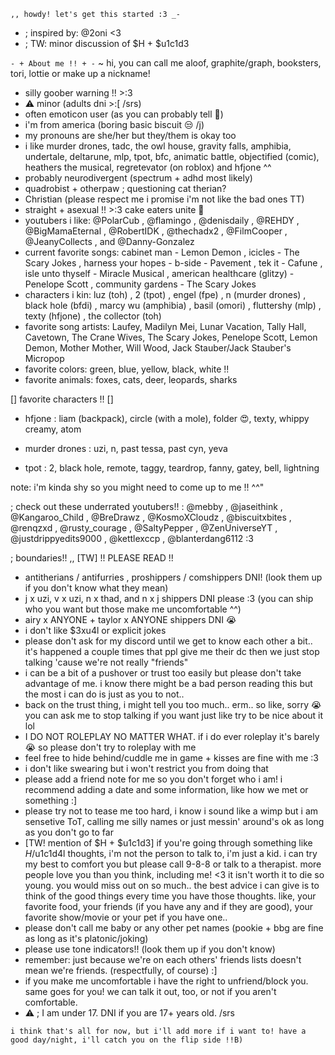 ` ,, howdy! let's get this started :3 _- `

- ; inspired by: @2oni <3
- ; TW: minor discussion of $H + $u1c1d3

` - + About me !! + - `
~ hi, you can call me aloof, graphite/graph, booksters, tori, lottie or make up a nickname!

- silly goober warning !! >:3
- ⚠️ minor (adults dni >:[ /srs)
- often emoticon user (as you can probably tell 🤭)
- i'm from america (boring basic biscuit 😒 /j)
- my pronouns are she/her but they/them is okay too
- i like murder drones, tadc, the owl house, gravity falls, amphibia, undertale, deltarune, mlp, tpot, bfc, animatic battle, objectified (comic), heathers the musical, regretevator (on roblox) and hfjone ^^ 
- probably neurodivergent (spectrum + adhd most likely)
- quadrobist + otherpaw ; questioning cat therian?
- Christian (please respect me i promise i'm not like the bad ones TT)
- straight + asexual !! >:3 cake eaters unite 🙌
- youtubers i like: @PolarCub , @flamingo , @denisdaily , @REHDY , @BigMamaEternal , @RobertIDK , @thechadx2 , @FilmCooper , @JeanyCollects , and @Danny-Gonzalez
- current favorite songs: cabinet man - Lemon Demon , icicles - The Scary Jokes , harness your hopes - b-side - Pavement , tek it - Cafune , isle unto thyself - Miracle Musical , american healthcare (glitzy) - Penelope Scott , community gardens - The Scary Jokes
- characters i kin: luz (toh) , 2 (tpot) , engel (fpe) , n (murder drones) , black hole (bfdi) , marcy wu (amphibia) , basil (omori) , fluttershy (mlp) , texty (hfjone) , the collector (toh) 
- favorite song artists: Laufey, Madilyn Mei, Lunar Vacation, Tally Hall, Cavetown, The Crane Wives, The Scary Jokes, Penelope Scott, Lemon Demon, Mother Mother, Will Wood, Jack Stauber/Jack Stauber's Micropop
- favorite colors: green, blue, yellow, black, white !!
- favorite animals: foxes, cats, deer, leopards, sharks

[] favorite characters !! []
>
- hfjone : liam (backpack), circle (with a mole), folder 😍, texty, whippy creamy, atom
>
- murder drones : uzi, n, past tessa, past cyn, yeva
>
- tpot : 2, black hole, remote, taggy, teardrop, fanny, gatey, bell, lightning


note: i'm kinda shy so you might need to come up to me !! ^^"

; check out these underrated youtubers!! : @mebby , @jaseithink , @Kangaroo_Child , @BreDrawz , @KosmoXCloudz , @biscuitxbites , @renqzxd , @rusty_courage , @SaltyPepper , @ZenUniverseYT , @justdrippyedits9000 , @kettlexccp , @blanterdang6112 :3

; boundaries!! ,, [TW] !! PLEASE READ !!
- antitherians / antifurries , proshippers / comshippers DNI! (look them up if you don't know what they mean)
- j x uzi, v x uzi, n x thad, and n x j shippers DNI please :3 (you can ship who you want but those make me uncomfortable ^^)
- airy x ANYONE + taylor x ANYONE shippers DNI 😭
- i don't like $3xu4l or explicit jokes
- please don't ask for my discord until we get to know each other a bit.. it's happened a couple times that ppl give me their dc then we just stop talking 'cause we're not really "friends"
- i can be a bit of a pushover or trust too easily but please don't take advantage of me. i know there might be a bad person reading this but the most i can do is just as you to not..
- back on the trust thing, i might tell you too much.. erm.. so like, sorry 😭 you can ask me to stop talking if you want just like try to be nice about it lol
- I DO NOT ROLEPLAY NO MATTER WHAT. if i do ever roleplay it's barely 😭 so please don't try to roleplay with me
- feel free to hide behind/cuddle me in game + kisses are fine with me :3
- i don't like swearing but i won't restrict you from doing that
- please add a friend note for me so you don't forget who i am! i recommend adding a date and some information, like how we met or something :]
- please try not to tease me too hard, i know i sound like a wimp but i am sensetive ToT, calling me silly names or just messin' around's ok as long as you don't go to far
- [TW! mention of $H + $u1c1d3] if you're going through something like $H/$u1c1d4l thoughts, i'm not the person to talk to, i'm just a kid. i can try my best to comfort you but please call 9-8-8 or talk to a therapist. more people love you than you think, including me! <3 it isn't worth it to die so young. you would miss out on so much.. the best advice i can give is to think of the good things every time you have those thoughts. like, your favorite food, your friends (if you have any and if they are good), your favorite show/movie or your pet if you have one.. 
- please don't call me baby or any other pet names (pookie + bbg are fine as long as it's platonic/joking)
- please use tone indicators!! (look them up if you don't know)
- remember: just because we're on each others' friends lists doesn't mean we're friends. (respectfully, of course) :]
- if you make me uncomfortable i have the right to unfriend/block you. same goes for you! we can talk it out, too, or not if you aren't comfortable.
- ⚠️ ; I am under 17. DNI if you are 17+ years old. /srs

` i think that's all for now, but i'll add more if i want to! have a good day/night, i'll catch you on the flip side !!B) `

<!---
2al00f/2al00f is a ✨ special ✨ repository because its `README.md` (this file) appears on your GitHub profile.
You can click the Preview link to take a look at your changes.
--->

